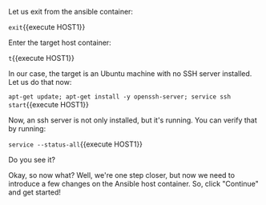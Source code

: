 Let us exit from the ansible container:

`exit`{{execute HOST1}}

Enter the target host container:

`t`{{execute HOST1}}

In our case, the target is an Ubuntu machine with no SSH server installed. Let us do that now:

`apt-get update; apt-get install -y openssh-server; service ssh start`{{execute HOST1}}

Now, an ssh server is not only installed, but it's running. You can verify that by running:

`service --status-all`{{execute HOST1}}

Do you see it?

Okay, so now what? Well, we're one step closer, but now we need to introduce a few changes on the Ansible host container. So, click "Continue" and get started!
